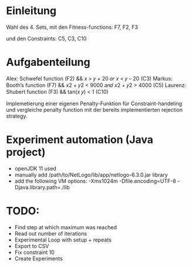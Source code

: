 # Einleitung

Wahl des 4. Sets, mit den Fitness-functions:
F7, F2, F3

und den Constraints:
C5, C3, C10

# Aufgabenteilung

Alex:  Schwefel function (F2) && 𝑥 > 𝑦 + 20 𝑜𝑟 𝑥 < 𝑦 – 20 (C3)
Markus:  Booth’s function (F7) &&  𝑥2 + 𝑦2 < 9000 𝑎𝑛𝑑 𝑥2 + 𝑦2 > 4000 (C5)
Laurenz: Shubert function (F3) && tan(𝑥 𝑦) < 1 (C10)

Implemetierung einer eigenen Penalty-Funktion für Constraint-handeling und vergleiche penalty function mit der bereits implementierten rejection strategy.

# Experiment automation (Java project)

* openJDK 11 used
* manually add /path/to/NetLogo/lib/app/netlogo-6.3.0.jar library
* add the following VM options: -Xmx1024m -Dfile.encoding=UTF-8 -Djava.library.path=./lib

# TODO:

- Find step at which maximum was reached
- Read out number of iterations
- Experimental Loop with setup + repeats
- Export to CSV
- Fix constraint 10
- Create Experiments